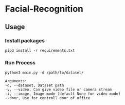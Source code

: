 # Facial-Recognition

## Usage

### Install packages
`pip3 install -r requirements.txt`

### Run Process
`python3 main.py -d /path/to/dataset/ `

```
Arguments:
-d, --dataset, Dataset path
-v, --video, Can give video file or camera stream
-i, --image, Image mode (default None for video mode)
--door, Use for controll door of office
```
